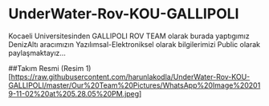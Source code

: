 # UnderWater-Rov-KOU-GALLIPOLI
 Kocaeli Universitesinden GALLIPOLI ROV TEAM olarak burada yaptıgımız DenizAltı aracımızın Yazılımsal-Elektroniksel olarak bilgilerimizi Public olarak paylaşmaktayız...


##Takım Resmi 
(Resim 1)[https://raw.githubusercontent.com/harunlakodla/UnderWater-Rov-KOU-GALLIPOLI/master/Our%20Team%20Pictures/WhatsApp%20Image%202019-11-02%20at%205.28.05%20PM.jpeg]
